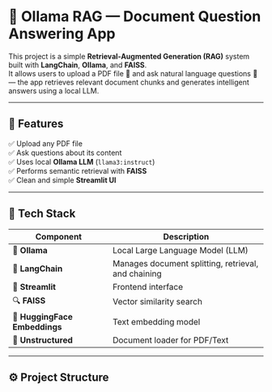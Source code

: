 # 🤖 Ollama RAG — Document Question Answering App

This project is a simple **Retrieval-Augmented Generation (RAG)** system built with **LangChain**, **Ollama**, and **FAISS**.  
It allows users to upload a PDF file 📄 and ask natural language questions 💬 — the app retrieves relevant document chunks and generates intelligent answers using a local LLM.

---

## 🚀 Features
✅ Upload any PDF file  
✅ Ask questions about its content  
✅ Uses local **Ollama LLM** (`llama3:instruct`)  
✅ Performs semantic retrieval with **FAISS**  
✅ Clean and simple **Streamlit UI**

---

## 🧩 Tech Stack
| Component | Description |
|------------|--------------|
| 🧠 **Ollama** | Local Large Language Model (LLM) |
| 🧾 **LangChain** | Manages document splitting, retrieval, and chaining |
| 💬 **Streamlit** | Frontend interface |
| 🔍 **FAISS** | Vector similarity search |
| 🧩 **HuggingFace Embeddings** | Text embedding model |
| 📄 **Unstructured** | Document loader for PDF/Text |

---

## ⚙️ Project Structure
